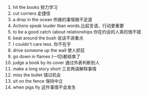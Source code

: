 1. hit the books 努力学习
2. cut corners 走捷径
3. a drop in the ocean 所做的事情微不足道
4. Actions speak louder than words.比起言语，行动更重要
5. to be a good catch (about relationships 你在约会的人真的很不错
6. beat around the bush 说话不讲重点
7. I couldn't care less. 你不在乎
8. drive someone up the wall 使人抓狂
9. go down in flames (一切)都结束了
10. judge a book by its cover 通过外表判断别人
11. make a long story short 三言两语解释事情
12. miss the bullet 错过机会
13. sit on the fence 保持中立
14. when pigs fly 这件事情不会发生

